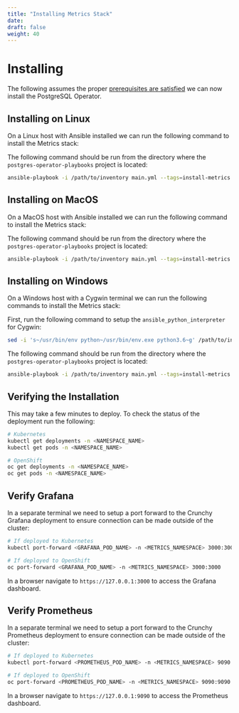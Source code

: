 ```yaml
---
title: "Installing Metrics Stack"
date:
draft: false
weight: 40
---
```


# Installing

The following assumes the proper [prerequisites are satisfied](/getting-started/prerequisites)
we can now install the PostgreSQL Operator.

## Installing on Linux

On a Linux host with Ansible installed we can run the following command to install 
the Metrics stack:

The following command should be run from the directory where the
`postgres-operator-playbooks` project is located:

```bash
ansible-playbook -i /path/to/inventory main.yml --tags=install-metrics
```

## Installing on MacOS

On a MacOS host with Ansible installed we can run the following command to install 
the Metrics stack:

The following command should be run from the directory where the
`postgres-operator-playbooks` project is located:

```bash
ansible-playbook -i /path/to/inventory main.yml --tags=install-metrics
```

## Installing on Windows

On a Windows host with a Cygwin terminal we can run the following commands to install 
the Metrics stack:

First, run the following command to setup the `ansible_python_interpreter` for 
Cygwin:

```bash
sed -i 's~/usr/bin/env python~/usr/bin/env.exe python3.6~g' /path/to/inventory
```

The following command should be run from the directory where the
`postgres-operator-playbooks` project is located:

```bash
ansible-playbook -i /path/to/inventory main.yml --tags=install-metrics
```

## Verifying the Installation

This may take a few minutes to deploy.  To check the status of the deployment run 
the following:

```bash
# Kubernetes
kubectl get deployments -n <NAMESPACE_NAME>
kubectl get pods -n <NAMESPACE_NAME>

# OpenShift
oc get deployments -n <NAMESPACE_NAME>
oc get pods -n <NAMESPACE_NAME>
```

## Verify Grafana

In a separate terminal we need to setup a port forward to the Crunchy Grafana deployment 
to ensure connection can be made outside of the cluster:

```bash
# If deployed to Kubernetes
kubectl port-forward <GRAFANA_POD_NAME> -n <METRICS_NAMESPACE> 3000:3000

# If deployed to OpenShift
oc port-forward <GRAFANA_POD_NAME> -n <METRICS_NAMESPACE> 3000:3000
```

In a browser navigate to `https://127.0.0.1:3000` to access the Grafana dashboard.

## Verify Prometheus

In a separate terminal we need to setup a port forward to the Crunchy Prometheus deployment 
to ensure connection can be made outside of the cluster:

```bash
# If deployed to Kubernetes
kubectl port-forward <PROMETHEUS_POD_NAME> -n <METRICS_NAMESPACE> 9090:9090

# If deployed to OpenShift
oc port-forward <PROMETHEUS_POD_NAME> -n <METRICS_NAMESPACE> 9090:9090
```

In a browser navigate to `https://127.0.0.1:9090` to access the Prometheus dashboard.
